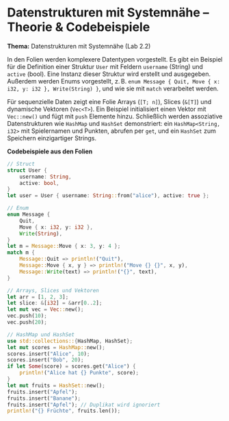 # Datenstrukturen mit Systemnähe – Theorie & Codebeispiele


**Thema:** Datenstrukturen mit Systemnähe (Lab 2.2)

In den Folien werden komplexere Datentypen vorgestellt. Es gibt ein Beispiel für die Definition einer Struktur `User` mit Feldern `username` (String) und `active` (bool). Eine Instanz dieser Struktur wird erstellt und ausgegeben. Außerdem werden Enums vorgestellt, z. B. `enum Message { Quit, Move { x: i32, y: i32 }, Write(String) }`, und wie sie mit `match` verarbeitet werden.

Für sequenzielle Daten zeigt eine Folie Arrays (`[T; n]`), Slices (`&[T]`) und dynamische Vektoren (`Vec<T>`). Ein Beispiel initialisiert einen Vektor mit `Vec::new()` und fügt mit `push` Elemente hinzu. Schließlich werden assoziative Datenstrukturen wie `HashMap` und `HashSet` demonstriert: ein `HashMap<String, i32>` mit Spielernamen und Punkten, abrufen per `get`, und ein `HashSet` zum Speichern einzigartiger Strings.

**Codebeispiele aus den Folien**
```rust
// Struct
struct User {
    username: String,
    active: bool,
}
let user = User { username: String::from("alice"), active: true };

// Enum
enum Message {
    Quit,
    Move { x: i32, y: i32 },
    Write(String),
}
let m = Message::Move { x: 3, y: 4 };
match m {
    Message::Quit => println!("Quit"),
    Message::Move { x, y } => println!("Move {} {}", x, y),
    Message::Write(text) => println!("{}", text),
}

// Arrays, Slices und Vektoren
let arr = [1, 2, 3];
let slice: &[i32] = &arr[0..2];
let mut vec = Vec::new();
vec.push(10);
vec.push(20);

// HashMap und HashSet
use std::collections::{HashMap, HashSet};
let mut scores = HashMap::new();
scores.insert("Alice", 10);
scores.insert("Bob", 20);
if let Some(score) = scores.get("Alice") {
    println!("Alice hat {} Punkte", score);
}
let mut fruits = HashSet::new();
fruits.insert("Apfel");
fruits.insert("Banane");
fruits.insert("Apfel"); // Duplikat wird ignoriert
println!("{} Früchte", fruits.len());
```

